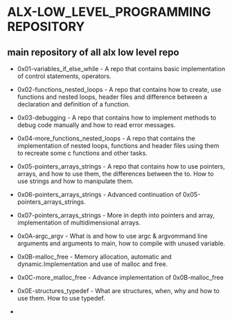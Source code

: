 # ALX-LOW_LEVEL_PROGRAMMING REPOSITORY

## main repository of all alx low level  repo

* 0x01-variables_if_else_while - A repo that contains basic implementation of control statements, operators.

* 0x02-functions_nested_loops - A repo that contains how to create, use functions and nested loops, header files and difference between a declaration and definition of a function.

* 0x03-debugging - A repo that contains how to implement methods to debug code manually and how to read error messages.

* 0x04-more_functions_nested_loops - A repo that contains the implementation of nested loops, functions and header files using them to recreate some c functions and other tasks.

*  0x05-pointers_arrays_strings - A repo that contains how to use pointers, arrays, and how to use them, the differences between the to. How to use strings and how to manipulate them.

* 0x06-pointers_arrays_strings - Advanced continuation of 0x05-pointers_arrays_strings.

* 0x07-pointers_arrays_strings - More in depth into pointers and array, implementation of multidimensional arrays.

* 0x0A-argc_argv - What is and how to use argc & argvommand line arguments and arguments to main, how to compile with unused variable.

* 0x0B-malloc_free - Memory allocation, automatic and dynamic.Implementation and use of malloc and free.

* 0x0C-more_malloc_free - Advance implementation of 0x0B-malloc_free

* 0x0E-structures_typedef - What are structures, when, why and how to use them. How to use typedef.

*
